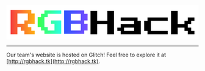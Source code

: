 ![RGBHack Logo](./img/RGBHack_logo.png)<hr>
Our team's website is hosted on Glitch! Feel free to explore it at [http://rgbhack.tk](http://rgbhack.tk).
